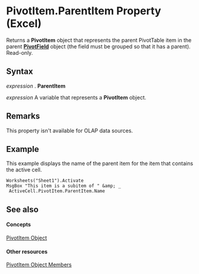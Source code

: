 
# PivotItem.ParentItem Property (Excel)

Returns a  **PivotItem** object that represents the parent PivotTable item in the parent **[PivotField](52784960-e2da-b43a-1e37-2d4dae61c6d8.md)** object (the field must be grouped so that it has a parent). Read-only.


## Syntax

 _expression_ . **ParentItem**

 _expression_ A variable that represents a **PivotItem** object.


## Remarks

This property isn't available for OLAP data sources.


## Example

This example displays the name of the parent item for the item that contains the active cell.


```
Worksheets("Sheet1").Activate 
MsgBox "This item is a subitem of " &amp; _ 
 ActiveCell.PivotItem.ParentItem.Name
```


## See also


#### Concepts


[PivotItem Object](5829a1d9-0924-9ce8-1120-229e4595285a.md)
#### Other resources


[PivotItem Object Members](dde86683-8c89-2484-cdd0-8c3db0c06f45.md)
